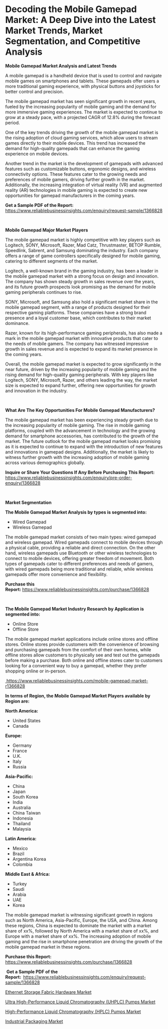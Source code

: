 <p><h1>Decoding the Mobile Gamepad Market: A Deep Dive into the Latest Market Trends, Market Segmentation, and Competitive Analysis</h1></p><p><strong>Mobile Gamepad Market Analysis and Latest Trends</strong></p>
<p><p>A mobile gamepad is a handheld device that is used to control and navigate mobile games on smartphones and tablets. These gamepads offer users a more traditional gaming experience, with physical buttons and joysticks for better control and precision.</p><p>The mobile gamepad market has seen significant growth in recent years, fueled by the increasing popularity of mobile gaming and the demand for more immersive gaming experiences. The market is expected to continue to grow at a steady pace, with a projected CAGR of 12.8% during the forecast period.</p><p>One of the key trends driving the growth of the mobile gamepad market is the rising adoption of cloud gaming services, which allow users to stream games directly to their mobile devices. This trend has increased the demand for high-quality gamepads that can enhance the gaming experience on mobile devices.</p><p>Another trend in the market is the development of gamepads with advanced features such as customizable buttons, ergonomic designs, and wireless connectivity options. These features cater to the growing needs and preferences of mobile gamers, driving further growth in the market. Additionally, the increasing integration of virtual reality (VR) and augmented reality (AR) technologies in mobile gaming is expected to create new opportunities for gamepad manufacturers in the coming years.</p></p>
<p><strong>Get a Sample PDF of the Report:&nbsp;</strong> <a href="https://www.reliablebusinessinsights.com/enquiry/request-sample/1366828">https://www.reliablebusinessinsights.com/enquiry/request-sample/1366828</a></p>
<p>&nbsp;</p>
<p><strong>Mobile Gamepad Major Market Players</strong></p>
<p><p>The mobile gamepad market is highly competitive with key players such as Logitech, SONY, Microsoft, Razer, Mad Catz, Thrustmaster, BETOP Rumble, Speedlink, Sabrent, and Samsung dominating the industry. Each company offers a range of game controllers specifically designed for mobile gaming, catering to different segments of the market.</p><p>Logitech, a well-known brand in the gaming industry, has been a leader in the mobile gamepad market with a strong focus on design and innovation. The company has shown steady growth in sales revenue over the years, and its future growth prospects look promising as the demand for mobile gaming peripherals continues to rise.</p><p>SONY, Microsoft, and Samsung also hold a significant market share in the mobile gamepad segment, with a range of products designed for their respective gaming platforms. These companies have a strong brand presence and a loyal customer base, which contributes to their market dominance.</p><p>Razer, known for its high-performance gaming peripherals, has also made a mark in the mobile gamepad market with innovative products that cater to the needs of mobile gamers. The company has witnessed impressive growth in sales revenue and is expected to expand its market presence in the coming years.</p><p>Overall, the mobile gamepad market is expected to grow significantly in the near future, driven by the increasing popularity of mobile gaming and the rising demand for high-quality gaming peripherals. With key players like Logitech, SONY, Microsoft, Razer, and others leading the way, the market size is expected to expand further, offering new opportunities for growth and innovation in the industry.</p></p>
<p>&nbsp;</p>
<p><strong>What Are The Key Opportunities For Mobile Gamepad Manufacturers?</strong></p>
<p><p>The mobile gamepad market has been experiencing steady growth due to the increasing popularity of mobile gaming. The rise in mobile gaming platforms, coupled with the advancement in technology and the growing demand for smartphone accessories, has contributed to the growth of the market. The future outlook for the mobile gamepad market looks promising as it is expected to continue to expand with the introduction of new features and innovations in gamepad designs. Additionally, the market is likely to witness further growth with the increasing adoption of mobile gaming across various demographics globally.</p></p>
<p><strong>Inquire or Share Your Questions If Any Before Purchasing This Report:</strong> <a href="https://www.reliablebusinessinsights.com/enquiry/pre-order-enquiry/1366828">https://www.reliablebusinessinsights.com/enquiry/pre-order-enquiry/1366828</a></p>
<p>&nbsp;</p>
<p><strong>Market Segmentation</strong></p>
<p><strong>The Mobile Gamepad Market Analysis by types is segmented into:</strong></p>
<p><ul><li>Wired Gamepad</li><li>Wireless Gamepad</li></ul></p>
<p><p>The mobile gamepad market consists of two main types: wired gamepad and wireless gamepad. Wired gamepads connect to mobile devices through a physical cable, providing a reliable and direct connection. On the other hand, wireless gamepads use Bluetooth or other wireless technologies to connect to mobile devices, offering greater freedom of movement. Both types of gamepads cater to different preferences and needs of gamers, with wired gamepads being more traditional and reliable, while wireless gamepads offer more convenience and flexibility.</p></p>
<p><strong>Purchase this Report:&nbsp;</strong><a href="https://www.reliablebusinessinsights.com/purchase/1366828">https://www.reliablebusinessinsights.com/purchase/1366828</a></p>
<p>&nbsp;</p>
<p><strong>The Mobile Gamepad Market Industry Research by Application is segmented into:</strong></p>
<p><ul><li>Online Store</li><li>Offline Store</li></ul></p>
<p><p>The mobile gamepad market applications include online stores and offline stores. Online stores provide customers with the convenience of browsing and purchasing gamepads from the comfort of their own homes, while offline stores allow customers to physically see and test out the gamepads before making a purchase. Both online and offline stores cater to customers looking for a convenient way to buy a gamepad, whether they prefer shopping online or in-person.</p></p>
<p><a href="https://www.reliablebusinessinsights.com/mobile-gamepad-market-r1366828">&nbsp;https://www.reliablebusinessinsights.com/mobile-gamepad-market-r1366828</a></p>
<p><strong>In terms of Region, the Mobile Gamepad Market Players available by Region are:</strong></p>
<p>
    <p> <strong> North America: </strong>
        <ul>
            <li>United States</li>
            <li>Canada</li>
        </ul>
        </p> 
    <p> <strong> Europe: </strong>
        <ul>
            <li>Germany</li>
            <li>France</li>
            <li>U.K.</li>
            <li>Italy</li>
            <li>Russia</li>
        </ul>
        </p> 
    <p> <strong> Asia-Pacific: </strong>
        <ul>
            <li>China</li>
            <li>Japan</li>
            <li>South Korea</li>
            <li>India</li>
            <li>Australia</li>
            <li>China Taiwan</li>
            <li>Indonesia</li>
            <li>Thailand</li>
            <li>Malaysia</li>
        </ul>
        </p> 
    <p> <strong> Latin America: </strong>
        <ul>
            <li>Mexico</li>
            <li>Brazil</li>
            <li>Argentina Korea</li>
            <li>Colombia</li>
        </ul>
        </p> 
    <p> <strong> Middle East & Africa: </strong>
        <ul>
            <li>Turkey</li>
            <li>Saudi</li>
            <li>Arabia</li>
            <li>UAE</li>
            <li>Korea</li>
        </ul>
    </p>
    </p>
<p><p>The mobile gamepad market is witnessing significant growth in regions such as North America, Asia-Pacific, Europe, the USA, and China. Among these regions, China is expected to dominate the market with a market share of xx%, followed by North America with a market share of xx%, and Europe with a market share of xx%. The increasing adoption of mobile gaming and the rise in smartphone penetration are driving the growth of the mobile gamepad market in these regions.</p></p>
<p><strong>Purchase this Report: </strong><a href="https://www.reliablebusinessinsights.com/purchase/1366828">https://www.reliablebusinessinsights.com/purchase/1366828</a></p>
<p>&nbsp;<strong>Get a Sample PDF of the Report:&nbsp;&nbsp;</strong><a href="https://www.reliablebusinessinsights.com/enquiry/request-sample/1366828">https://www.reliablebusinessinsights.com/enquiry/request-sample/1366828</a></p>
<p><strong></strong></p>
<p><p><a href="https://github.com/ZackaryHalvorson2023/Market-Research-Report-List-1/blob/main/ethernet-storage-fabric-hardware-market.md">Ethernet Storage Fabric Hardware Market</a></p><p><a href="https://issuu.com/reportprime-2/docs/ultra-high-performance-liquid-chromatography-uhplc">Ultra High-Performance Liquid Chromatography (UHPLC) Pumps Market</a></p><p><a href="https://issuu.com/reportprime-2/docs/high-performance-liquid-chromatography-hplc-pumps-">High-Performance Liquid Chromatography (HPLC) Pumps Market</a></p><p><a href="https://github.com/AnnChovey2023/Market-Research-Report-List-1/blob/main/industrial-packaging-market.md">Industrial Packaging Market</a></p></p>